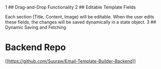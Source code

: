 1 ## Drag-and-Drop Functionality
2 ## Editable Template Fields

Each section (Title, Content, Image) will be editable.
When the user edits these fields, the changes will be saved dynamically in a state object.
3 ## Dynamic Saving and Fetching

# Backend Repo
[[https://github.com/Suuraw/Email-Template-Builder-Backend]]
